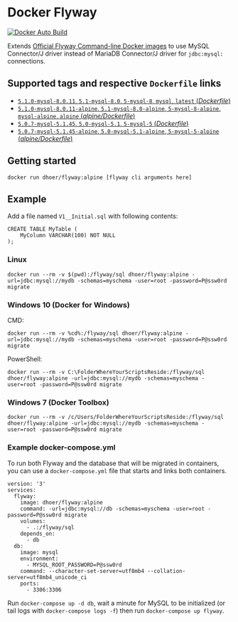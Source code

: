 # Docker Flyway

[![Docker Auto Build](https://img.shields.io/docker/automated/dhoer/flyway.svg?style=flat-square)][docker]

[docker]: https://hub.docker.com/r/dhoer/flyway/

Extends [Official Flyway Command-line Docker images](https://github.com/flyway/flyway-docker) to use MySQL Connector/J driver instead of MariaDB Connector/J driver for `jdbc:mysql:` connections.

## Supported tags and respective `Dockerfile` links

- [`5.1.0-mysql-8.0.11`, `5.1-mysql-8.0`, `5-mysql-8`, `mysql`, `latest` (*Dockerfile*)](https://github.com/dhoer/docker-flyway/blob/master/Dockerfile)
- [`5.1.0-mysql-8.0.11-alpine`, `5.1-mysql-8.0-alpine`, `5-mysql-8-alpine`, `mysql-alpine`, `alpine` (*alpine/Dockerfile*)](https://github.com/dhoer/docker-flyway/blob/master/alpine/Dockerfile)
- [`5.0.7-mysql-5.1.45`, `5.0-mysql-5.1`, `5-mysql-5` (*Dockerfile*)](https://github.com/dhoer/docker-flyway/blob/v5.0/Dockerfile)
- [`5.0.7-mysql-5.1.45-alpine`, `5.0-mysql-5.1-alpine`, `5-mysql-5-alpine` (*alpine/Dockerfile*)](https://github.com/dhoer/docker-flyway/blob/v5.0/alpine/Dockerfile)

## Getting started

`docker run dhoer/flyway:alpine [flyway cli arguments here]`

## Example

Add a file named `V1__Initial.sql` with following contents:

```
CREATE TABLE MyTable (
    MyColumn VARCHAR(100) NOT NULL
);

```
                                                             
### Linux
`docker run --rm -v $(pwd):/flyway/sql dhoer/flyway:alpine -url=jdbc:mysql://mydb -schemas=myschema -user=root -password=P@ssw0rd migrate`

### Windows 10 (Docker for Windows)
CMD:

`docker run --rm -v %cd%:/flyway/sql dhoer/flyway:alpine -url=jdbc:mysql://mydb -schemas=myschema -user=root -password=P@ssw0rd migrate`

PowerShell:

`docker run --rm -v C:\FolderWhereYourScriptsReside:/flyway/sql dhoer/flyway:alpine -url=jdbc:mysql://mydb -schemas=myschema -user=root -password=P@ssw0rd migrate`

### Windows 7 (Docker Toolbox)

`docker run --rm -v /c/Users/FolderWhereYourScriptsReside:/flyway/sql dhoer/flyway:alpine -url=jdbc:mysql://mydb -schemas=myschema -user=root -password=P@ssw0rd migrate`

### Example docker-compose.yml

To run both Flyway and the database that will be migrated in containers, you can use a `docker-compose.yml` file that starts and links both containers.

```
version: '3'
services:
  flyway:
    image: dhoer/flyway:alpine
    command: -url=jdbc:mysql://db -schemas=myschema -user=root -password=P@ssw0rd migrate
    volumes:
      - .:/flyway/sql
    depends_on:
      - db
  db:
    image: mysql
    environment:
      - MYSQL_ROOT_PASSWORD=P@ssw0rd
    command: --character-set-server=utf8mb4 --collation-server=utf8mb4_unicode_ci
    ports:
      - 3306:3306
```

Run `docker-compose up -d db`, wait a minute for MySQL to be initialized (or tail logs with `docker-compose logs -f`) then run `docker-compose up flyway`.
